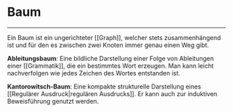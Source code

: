 # Baum
---
Ein Baum ist ein ungerichteter [[Graph]], welcher stets zusammenhängend ist und für den es zwischen zwei Knoten immer genau einen Weg gibt.

**Ableitungsbaum**: Eine bildliche Darstellung einer Folge von Ableitungen einer [[Grammatik]], die ein bestimmtes Wort erzeugen. Man kann leicht nachverfolgen wie jedes Zeichen des Wortes entstanden ist.

**Kantorowitsch-Baum**: Eine kompakte strukturelle Darstellung eines [[Regulärer Ausdruck|regulären Ausdrucks]]. Er kann auch zur induktiven Beweisführung genutzt werden.